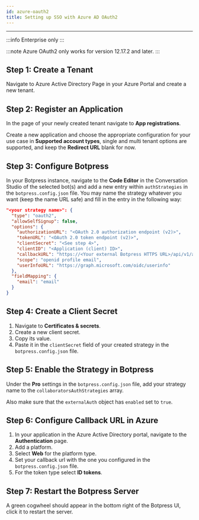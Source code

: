 ```yaml
---
id: azure-oauth2
title: Setting up SSO with Azure AD OAuth2
---
```


------------------------

:::info
Enterprise only
:::

:::note
Azure OAuth2 only works for version 12.17.2 and later.
:::

## Step 1: Create a Tenant

Navigate to Azure Active Directory Page in your Azure Portal and create a new tenant.

## Step 2: Register an Application

In the page of your newly created tenant navigate to **App registrations**.

Create a new application and choose the appropriate configuration for your use case in **Supported account types**, single and multi tenant options are supported, and keep the **Redirect URL** blank for now.

## Step 3: Configure Botpress

In your Botpress instance, navigate to the **Code Editor** in the Conversation Studio of the selected bot(s) and add a new entry within `authStrategies` in the `botpress.config.json` file. You may name the strategy whatever you want (keep the name URL safe) and fill in the entry in the following way:

```json
"<your strategy name>": {
  "type": "oauth2",
  "allowSelfSignup": false,
  "options": {
    "authorizationURL": "<OAuth 2.0 authorization endpoint (v2)>",
    "tokenURL": "<OAuth 2.0 token endpoint (v2)>",
    "clientSecret": "<See step 4>",
    "clientID": "<Application (client) ID>",
    "callbackURL": "https://<Your external Botpress HTTPS URL>/api/v1/auth/login-callback/oauth2/<Your strategy name>",
    "scope": "openid profile email",
    "userInfoURL": "https://graph.microsoft.com/oidc/userinfo"
  },
  "fieldMapping": {
    "email": "email"
  }
}
```

## Step 4: Create a Client Secret

1. Navigate to **Certificates & secrets**. 
1. Create a new client secret. 
1. Copy its value.
1. Paste it in the `clientSecret` field of your created strategy in the `botpress.config.json` file.

## Step 5: Enable the Strategy in Botpress

Under the **Pro** settings in the `botpress.config.json` file, add your strategy name to the `collaboratorsAuthStrategies` array.

Also make sure that the `externalAuth` object has `enabled` set to `true`.

## Step 6: Configure Callback URL in Azure

1. In your application in the Azure Active Directory portal, navigate to the **Authentication** page.
1. Add a platform. 
  1. Select **Web** for the platform type.
  1. Set your callback url with the one you configured in the `botpress.config.json` file.
  1. For the token type select **ID tokens**.

## Step 7: Restart the Botpress Server

A green cogwheel should appear in the bottom right of the Botpress UI, click it to restart the server.
